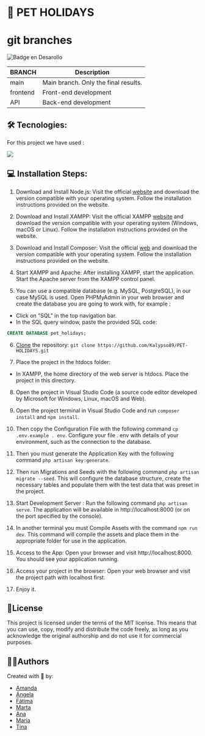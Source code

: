 # 📝 PET HOLIDAYS

# git branches
   ![Badge en Desarollo](https://img.shields.io/badge/STATUS-EN%20DESAROLLO-green)


| BRANCH   | Description                                                                           |
| -------- | ------------------------------------------------------------------------------------- |
| main     | Main branch. Only the final results.                 |
| frontend | Front-end development                                                   |
| API | Back-end development                                                          |

## 🛠️ Tecnologies:
For this project we have used :

 <img src="https://skillicons.dev/icons?i=html,css,php,js,bootstrap,laravel,)](https://skillicons.dev"/>
 <br>

## 💻 Installation Steps:

1.  Download and Install Node.js: Visit the official [website](https://nodejs.org/en) and download the version compatible with your operating system. Follow the installation instructions provided on the website.

2. Download and Install XAMPP: Visit the official XAMPP [website](https://www.apachefriends.org/index.html) and download the version compatible with your operating system (Windows, macOS or Linux). Follow the installation instructions provided on the website.

3. Download and Install Composer: Visit the official [web](https://getcomposer.org/) and download the version compatible with your operating system. Follow the installation instructions provided on the website.

4. Start XAMPP and Apache: After installing XAMPP, start the application. Start the Apache server from the XAMPP control panel.

5. You can use a compatible database (e.g. MySQL, PostgreSQL), in our case MySQL is used. Open PHPMyAdmin in your web browser and create the database you are going to work with, for example : 
- Click on "SQL" in the top navigation bar.
- In the SQL query window, paste the provided SQL code:

```sql
CREATE DATABASE pet_holidays; 
```

6. [Clone](https://docs.github.com/es/repositories/creating-and-managing-repositories/cloning-a-repository) the repository: `git clone https://github.com/Kalypso89/PET-HOLIDAYS.git`

7. Place the project in the htdocs folder: 
- In XAMPP, the home directory of the web server is htdocs. Place the project in this directory. 

8. Open the project in Visual Studio Code (a source code editor developed by Microsoft for Windows, Linux, macOS and Web).

9. Open the project terminal in Visual Studio Code and run `composer install` and `npm install`.

10. Then copy the Configuration File with the following command `cp .env.example . env`. Configure your file . env with details of your environment, such as the connection to the database. 

11. Then you must generate the Application Key with the following command `php artisan key:generate`.

12. Then run Migrations and Seeds with the following command `php artisan migrate --seed`. This will configure the database structure, create the necessary tables and populate them with the test data that was preset in the project.

13. Start Development Server : Run the following command `php artisan serve`. The application will be available in http://localhost:8000 (or on the port specified by the console).

14. In another terminal you must Compile Assets with the command `npm run dev`. This command will compile the assets and place them in the appropriate folder for use in the application. 

15. Access to the App: Open your browser and visit http://localhost:8000. You should see your application running.

16. Access your project in the browser: Open your web browser and visit the project path with localhost first.

17. Enjoy it.

## 📜License

This project is licensed under the terms of the MIT license. This means that you can use, copy, modify and distribute the code freely, as long as you acknowledge the original authorship and do not use it for commercial purposes.

## 👩‍💻Authors
Created with 💜 by:
- [Amanda](https://github.com/amanda1686)
- [Ángela](https://github.com/Kalypso89)
- [Fátima](https://github.com/FatimaCapilla)
- [Marta](https://github.com/martaalarena)
- [Ana](https://github.com/metaanita)
- [María](https://github.com/MNblue)
- [Tina](https://github.com/asertina)